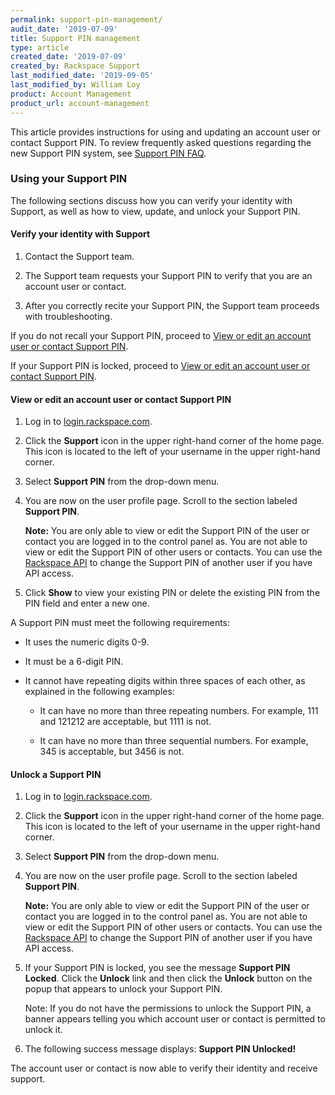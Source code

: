 ```yaml
---
permalink: support-pin-management/
audit_date: '2019-07-09'
title: Support PIN management
type: article
created_date: '2019-07-09'
created_by: Rackspace Support
last_modified_date: '2019-09-05'
last_modified_by: William Loy
product: Account Management
product_url: account-management
---
```



This article provides instructions for using and updating an account user or contact Support PIN. To review frequently asked questions regarding the new Support PIN system, see [Support PIN FAQ](/how-to/support-pin-faq).


### Using your Support PIN

The following sections discuss how you can verify your identity with Support, as well as how to view, update, and unlock your Support PIN.

#### Verify your identity with Support

1. Contact the Support team.

2. The Support team requests your Support PIN to verify that you are an account user or contact.

3. After you correctly recite your Support PIN, the Support team proceeds with troubleshooting.

If you do not recall your Support PIN, proceed to [View or edit an account user or contact Support PIN](#view-or-edit-an-account-user-or-contact-support-pin).

If your Support PIN is locked, proceed to [View or edit an account user or contact Support PIN](#view-or-edit-an-account-user-or-contact-support-pin).

#### View or edit an account user or contact Support PIN

1. Log in to [login.rackspace.com](https://login.rackspace.com).

2. Click the **Support** icon in the upper right-hand corner of the home page. This icon is located to the left of your username in the upper right-hand corner.

3. Select **Support PIN** from the drop-down menu.

4. You are now on the user profile page. Scroll to the section labeled **Support PIN**.

    **Note:** You are only able to view or edit the Support PIN of the user or contact you are logged in to the control panel as. You are not able to view or edit the Support PIN of other users or contacts. You can use the [Rackspace API]( https://developer.rackspace.com/docs/cloud-identity/v2/api-reference/phone-pin-operations/#reset-the-phone-pin) to change the Support PIN of another user if you have API access.

5. Click **Show** to view your existing PIN or delete the existing PIN from the PIN field and enter a new one.

A Support PIN must meet the following requirements:

  - It uses the numeric digits 0-9.	 

  - It must be a 6-digit PIN.

  - It cannot have repeating digits within three spaces of each other, as explained in the following examples:	 

    - It can have no more than three repeating numbers. For example, 111 and 121212 are acceptable, but 1111 is not.

    - It can have no more than three sequential numbers. For example, 345 is acceptable, but 3456 is not.

#### Unlock a Support PIN

1. Log in to [login.rackspace.com](https://login.rackspace.com).

2. Click the **Support** icon in the upper right-hand corner of the home page. This icon is located to the left of your username in the upper right-hand corner.

3. Select **Support PIN** from the drop-down menu.

4. You are now on the user profile page. Scroll to the section labeled **Support PIN**.

    **Note:** You are only able to view or edit the Support PIN of the user or contact you are logged in to the control panel as. You are not able to view or edit the Support PIN of other users or contacts. You can use the [Rackspace API]( https://developer.rackspace.com/docs/cloud-identity/v2/api-reference/phone-pin-operations/#reset-the-phone-pin) to change the Support PIN of another user if you have API access.

6. If your Support PIN is locked, you see the message **Support PIN Locked**. Click the **Unlock** link and then click the **Unlock** button on the popup that appears to unlock your Support PIN.

   Note: If you do not have the permissions to unlock the Support PIN, a banner appears telling you which account user or contact is permitted to unlock it.

7. The following success message displays: **Support PIN Unlocked!**

The account user or contact is now able to verify their identity and receive support.
